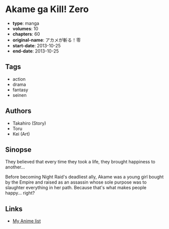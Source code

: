 # Akame ga Kill! Zero

-   **type**: manga
-   **volumes**: 10
-   **chapters**: 60
-   **original-name**: アカメが斬る！零
-   **start-date**: 2013-10-25
-   **end-date**: 2013-10-25

## Tags

-   action
-   drama
-   fantasy
-   seinen

## Authors

-   Takahiro (Story)
-   Toru
-   Kei (Art)

## Sinopse

They believed that every time they took a life, they brought happiness to another...

Before becoming Night Raid's deadliest ally, Akame was a young girl bought by the Empire and raised as an assassin whose sole purpose was to slaughter everything in her path. Because that's what makes people happy... right?

## Links

-   [My Anime list](https://myanimelist.net/manga/56165/Akame_ga_Kill_Zero)
